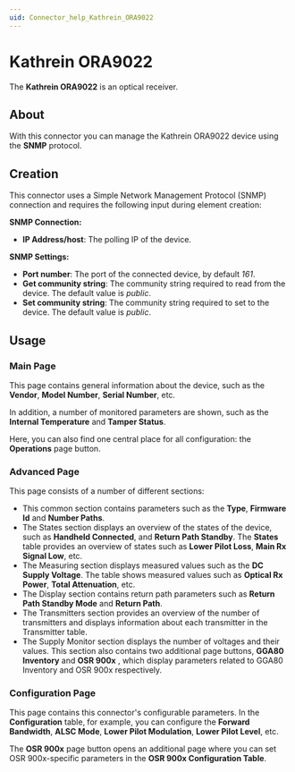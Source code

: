 ```yaml
---
uid: Connector_help_Kathrein_ORA9022
---
```


# Kathrein ORA9022

The **Kathrein ORA9022** is an optical receiver.

## About

With this connector you can manage the Kathrein ORA9022 device using the **SNMP** protocol.

## Creation

This connector uses a Simple Network Management Protocol (SNMP) connection and requires the following input during element creation:

**SNMP Connection:**

- **IP Address/host**: The polling IP of the device.

**SNMP Settings:**

- **Port number**: The port of the connected device, by default *161*.
- **Get community string**: The community string required to read from the device. The default value is *public*.
- **Set community string**: The community string required to set to the device. The default value is *public*.

## Usage

### Main Page

This page contains general information about the device, such as the **Vendor**, **Model Number**, **Serial Number**, etc.

In addition, a number of monitored parameters are shown, such as the **Internal Temperature** and **Tamper Status**.

Here, you can also find one central place for all configuration: the **Operations** page button.

### Advanced Page

This page consists of a number of different sections:

- This common section contains parameters such as the **Type**, **Firmware Id** and **Number Paths**.
- The States section displays an overview of the states of the device, such as **Handheld Connected**, and **Return Path Standby**. The **States** table provides an overview of states such as **Lower Pilot Loss**, **Main Rx Signal Low**, etc.
- The Measuring section displays measured values such as the **DC Supply Voltage**. The table shows measured values such as **Optical Rx Power**, **Total Attenuation**, etc.
- The Display section contains return path parameters such as **Return Path Standby Mode** and **Return Path**.
- The Transmitters section provides an overview of the number of transmitters and displays information about each transmitter in the Transmitter table.
- The Supply Monitor section displays the number of voltages and their values. This section also contains two additional page buttons, **GGA80 Inventory** and **OSR 900x** , which display parameters related to GGA80 Inventory and OSR 900x respectively.

### Configuration Page

This page contains this connector's configurable parameters. In the **Configuration** table, for example, you can configure the **Forward Bandwidth**, **ALSC Mode**, **Lower Pilot Modulation**, **Lower Pilot Level**, etc.

The **OSR 900x** page button opens an additional page where you can set OSR 900x-specific parameters in the **OSR 900x Configuration Table**.
